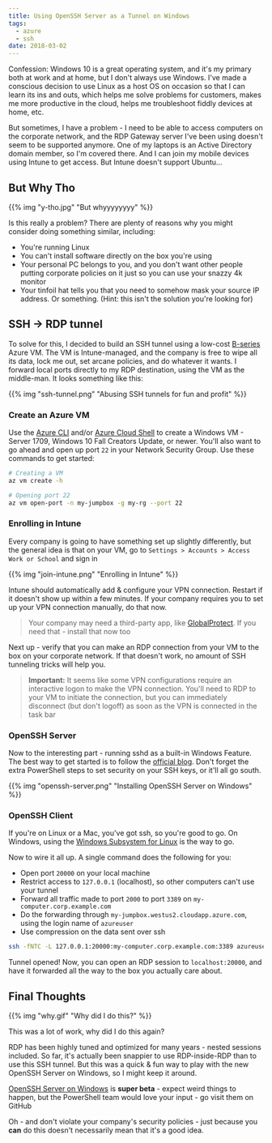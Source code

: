 ```yaml
---
title: Using OpenSSH Server as a Tunnel on Windows
tags: 
  - azure
  - ssh
date: 2018-03-02
---
```


Confession: Windows 10 is a great operating system, and it's my primary both at work and at home, but I don't always use Windows.  I've made a conscious decision to use Linux as a host OS on occasion so that I can learn its ins and outs, which helps me solve problems for customers, makes me more productive in the cloud, helps me troubleshoot fiddly devices at home, etc.

But sometimes, I have a problem - I need to be able to access computers on the corporate network, and the RDP Gateway server I've been using doesn't seem to be supported anymore. One of my laptops is an Active Directory domain member, so I'm covered there. And I can join my mobile devices using Intune to get access. But Intune doesn't support Ubuntu...

## But Why Tho

{{% img "y-tho.jpg" "But whyyyyyyyy" %}}

Is this really a problem? There are plenty of reasons why you might consider doing something similar, including:

* You're running Linux
* You can't install software directly on the box you're using
* Your personal PC belongs to you, and you don't want other people putting corporate policies on it just so you can use your snazzy 4k monitor
* Your tinfoil hat tells you that you need to somehow mask your source IP address. Or something. (Hint: this isn't the solution you're looking for)

## SSH -> RDP tunnel

To solve for this, I decided to build an SSH tunnel using a low-cost [B-series](https://docs.microsoft.com/en-us/azure/virtual-machines/linux/b-series-burstable) Azure VM. The VM is Intune-managed, and the company is free to wipe all its data, lock me out, set arcane policies, and do whatever it wants. I forward local ports directly to my RDP destination, using the VM as the middle-man. It looks something like this:

{{% img "ssh-tunnel.png" "Abusing SSH tunnels for fun and profit" %}}

### Create an Azure VM

Use the [Azure CLI](https://docs.microsoft.com/en-us/cli/azure/install-azure-cli?view=azure-cli-latest) and/or [Azure Cloud Shell](https://shell.azure.com) to create a Windows VM - Server 1709, Windows 10 Fall Creators Update, or newer. You'll also want to go ahead and open up port `22` in your Network Security Group. Use these commands to get started:

```bash
# Creating a VM
az vm create -h

# Opening port 22
az vm open-port -n my-jumpbox -g my-rg --port 22
```

### Enrolling in Intune

Every company is going to have something set up slightly differently, but the general idea is that on your VM, go to `Settings > Accounts > Access Work or School` and sign in

{{% img "join-intune.png" "Enrolling in Intune" %}}

Intune should automatically add & configure your VPN connection. Restart if it doesn't show up within a few minutes. If your company requires you to set up your VPN connection manually, do that now.

> Your company may need a third-party app, like [GlobalProtect](https://www.microsoft.com/en-us/store/p/globalprotect/9nblggh6bzl3). If you need that - install that now too

Next up - verify that you can make an RDP connection from your VM to the box on your corporate network. If that doesn't work, no amount of SSH tunneling tricks will help you.

> **Important:** It seems like some VPN configurations require an interactive logon to make the VPN connection. You'll need to RDP to your VM to initiate the connection, but you can immediately disconnect (but don't logoff) as soon as the VPN is connected in the task bar

### OpenSSH Server

Now to the interesting part - running sshd as a built-in Windows Feature. The best way to get started is to follow the [official blog](https://blogs.msdn.microsoft.com/powershell/2017/12/15/using-the-openssh-beta-in-windows-10-fall-creators-update-and-windows-server-1709/). Don't forget the extra PowerShell steps to set security on your SSH keys, or it'll all go south.

{{% img "openssh-server.png" "Installing OpenSSH Server on Windows" %}}

### OpenSSH Client

If you're on Linux or a Mac, you've got ssh, so you're good to go. On Windows, using the [Windows Subsystem for Linux](https://docs.microsoft.com/en-us/windows/wsl/install-win10) is the way to go.

Now to wire it all up. A single command does the following for you:

* Open port `20000` on your local machine
* Restrict access to `127.0.0.1` (localhost), so other computers can't use your tunnel
* Forward all traffic made to port `2000` to port `3389` on `my-computer.corp.example.com`
* Do the forwarding through `my-jumpbox.westus2.cloudapp.azure.com`, using the login name of `azureuser`
* Use compression on the data sent over ssh

```bash
ssh -fNTC -L 127.0.0.1:20000:my-computer.corp.example.com:3389 azureuser@my-jumpbox.westus2.cloudapp.azure.com
```

Tunnel opened! Now, you can open an RDP session to `localhost:20000`, and have it forwarded all the way to the box you actually care about.

## Final Thoughts

{{% img "why.gif" "Why did I do this?" %}}

This was a lot of work, why did I do this again?

RDP has been highly tuned and optimized for many years - nested sessions included. So far, it's actually been snappier to use RDP-inside-RDP than to use this SSH tunnel. But this was a quick & fun way to play with the new OpenSSH Server on Windows, so I might keep it around.

[OpenSSH Server on Windows](https://github.com/powershell/Win32-OpenSSH) is **super beta** - expect weird things to happen, but the PowerShell team would love your input - go visit them on GitHub

Oh - and don't violate your company's security policies - just because you **can** do this doesn't necessarily mean that it's a good idea.